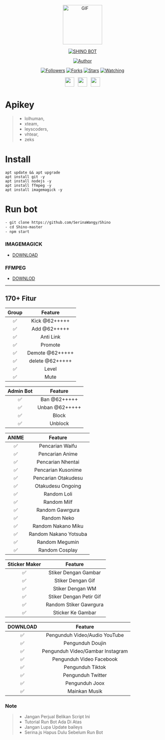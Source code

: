 <p align="center">
<img src="https://media.giphy.com/media/3hpGF8zZZxk1UBRzka/giphy.gif" alt="GIF" width="128" height="128"/>
</p>
<p align="center">
<a href="#"><img title="SHINO BOT" src="https://img.shields.io/badge/SHINO BOT-green?colorA=%23ff0000&colorB=%23017e40&style=for-the-badge"></a>
</p>
<p align="center">
<a href="https://github.com/SerinaWangy"><img title="Author" src="https://img.shields.io/badge/Author-Wira-orange.svg?style=for-the-badge&logo=github"></a>
</p>
<p align="center">
<a href="https://github.com/SerinaWangy/followers"><img title="Followers" src="https://img.shields.io/github/followers/SerinaWangy?color=blue&style=flat-square"></a>
<a href="https://github.com/SerinaWangy/Shino/network/members"><img title="Forks" src="https://img.shields.io/github/forks/SerinaWangy/Shino?color=blue&style=flat-square"></a>
<a href="https://github.com/SerinaWangy/Shino/stargazers/"><img title="Stars" src="https://img.shields.io/github/stars/SerinaWangy/Shino?color=blue&style=flat-square"></a>
<a href="https://github.com/SerinaWangy/Shino/watchers"><img title="Watching" src="https://img.shields.io/github/watchers/SerinaWangy/Shino?label=Watchers&color=blue&style=flat-square"></a>
</p>
<p align='center'>
   <a href="https://twitter.com/WiraShn?t=Su5sCAARYQhoeRBLcJkGhA&s=09"><img height="30" src="https://telegra.ph/file/61c739abe39df12574b75.jpg"></a>&nbsp;&nbsp;
   <a href="https://wa.me/6285279655886"><img height="30" src="https://telegra.ph/file/ed43464e92cbcbe3c78db.jpg"></a>&nbsp;&nbsp;
   <a href="https://instagram.com/dryflow.r"><img height="30" src="https://telegra.ph/file/eb754eb0d61c8114ac7f3.jpg"></a>
</P>


# Apikey
>- lolhuman,
>- xteam,
>- leyscoders,
>- vhtear,
>- zeks

# Install 
```
apt update && apt upgrade
apt install git -y
apt install nodejs -y
apt install ffmpeg -y
apt install imagemagick -y
```

# Run bot
```bash
- git clone https://github.com/SerinaWangy/Shino
- cd Shino-master
- npm start
```



### IMAGEMAGICK
- [DOWNLOAD](https://imagemagick.org/script/download.php)

### FFMPEG
- [DOWNLOD](https://ffmpeg.org/)




---
## 170+ Fitur


| Group | Feature |
| :-------------: | :-----------------------------: |
| ✅| Kick @62+++++ |
| ✅| Add @62+++++ |
| ✅| Anti Link|
| ✅| Promote |
| ✅| Demote @62+++++ |
| ✅| delete @62+++++ |
| ✅| Level |
| ✅| Mute |

| Admin Bot | Feature |
| :-------------: | :-----------------------------: |
| ✅| Ban @62+++++ |
| ✅| Unban @62+++++ |
| ✅| Block|
| ✅| Unblock |

| ANIME | Feature |
| :-------------: | :-----------------------------: |
| ✅| Pencarian Waifu |
| ✅| Pencarian Anime | 
| ✅| Pencarian Nhentai|
| ✅| Pencarian Kusonime|
| ✅| Pencarian Otakudesu|
| ✅| Otakudesu Ongoing|
| ✅| Random Loli|
| ✅| Random Milf |
| ✅| Random Gawrgura |
| ✅| Random Neko |
| ✅| Random Nakano Miku |
| ✅| Random Nakano Yotsuba |
| ✅| Random Megumin |
| ✅| Random Cosplay |

| Sticker Maker | Feature |
| :-------------: | :-----------------------------: |
| ✅| Stiker Dengan Gambar |
| ✅| Stiker Dengan Gif |
| ✅| Stiker Dengan WM |
| ✅| Stiker Dengan Petir Gif |
| ✅| Random Stiker Gawrgura |
| ✅| Sticker Ke Gambar |

| DOWNLOAD | Feature |
| :-------------: | :-----------------------------: |
| ✅| Pengunduh Video/Audio YouTube |
| ✅| Pengunduh Doujin | 
| ✅| Pengunduh Video/Gambar Instagram|
| ✅| Pengunduh Video Facebook |
| ✅| Pengunduh Tiktok |
| ✅| Pengunduh Twitter |
| ✅| Pengunduh Joox |
| ✅| Mainkan Musik |



### Note
>- Jangan Perjual Belikan Script Ini
>- Tutorial Run Bot Ada Di Atas
>- Jangan Lupa Update baileys
>- Serina.js Hapus Dulu Sebelum Run Bot
